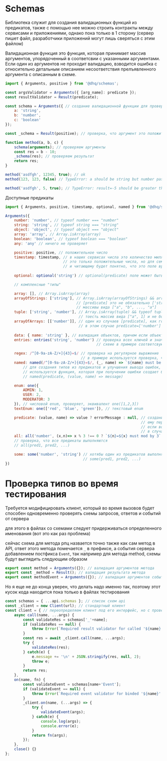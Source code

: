 # Schemas

Библиотека служит для создания валидационных функций из предикатов, также с помощью нее можно строить контракты между сервисами и приложениями, однако пока только в 1 сторону (сервер пишет файл, разработчики приложений могут лишь сверяться с этим файлом)

Валидационная функция это функция, которая принимает массив аргументов, упорядоченный в соответсвии с указанными аргументами. Если один из аргументов не проходит валидацию, взводится ошибка с относительно детальным описанием несоответствия прелъявленного аргумента с описанным в схеме.

``` js
import { Arguments, positive } from '@dhq/schemas';

const argsValidator = Arguments({ [arg_name]: predicate });
const resultValidator = Result(predicate);

const schema = Arguments({ // создание валидационной функции для проверки аргументов функции
    a: 'string',
    b: 'number',
    c: 'boolean'
});

const _schema = Result(positive); // проверка, что аргумент это положительное число

function method(a, b, c) {
    schema(arguments); // проверяем аргументы
    const res = b - 10;
    _schema(res); // проверяем результат
    return res;
}

method('asdfgh', 12345, true); // ok
method(123, 123, false) // TypeError: a should be string but number passed instead

method('asdfgh', 5, true); // TypeError: result=-5 should be greater than zero

```

Доступные предикаты

```js
import { Arguments, positive, timestamp, optional, named } from '@dhq/schemas';

Arguments({
    number: 'number', // typeof number === "number"
    string: 'string', // typeof string === "string"
    object: 'object', // typeof object === "object"
    array: 'array', // Array.isArray(array)
    boolean: 'boolean', // typeof boolean === "boolean"
    any: 'any' // ничего не проверяет

    positive: positive, // положительное число
    timestamp: timestamp, // в наших сервисах числа это количество миллисекунд начиная с 1 января 1970 00:00:00.000
                          // это только положительные числа, но для семантики контрактов, переименовали positive в timestamp
                          // и читающему будет понятно, что это поле времени
    
    optional: optional('string') // optional(predicate) поле может быть null или undefined

    // комплексные "типы"

    array: [], // Array.isArray(array)
    arrayOfStrings: ['string'], // Array.isArray(arrayOfStrings) && arrayOfStrings.every(i=>typeof i === "string")
                                // [predicate] это не обязательно ['string'] может содержать в себе все те же самые предикаты, что и Arguments
                                // массивы вида ["a", "b", ..., "a"]
    tuple: ['string', 'number'], // Array.isArray(tuple) && typeof tuple[0] === 'string' && typeof tuple[1] === 'number'
                                 // тоесть массив вида ["a", 1] и не больше не меньше элементов
    arrayOfArrays: [['number']], // один из случаев [predicate], как говорилось уже predicate может тот же самый
                                 // в этом случае predicate=['number']
    
    data: { name: 'string' }, // валидация объектов, причем если объект состоит из optional полей, требуется наличие хотя бы одного, не равного null
    entries: entries('string', 'number') // проверка всех ключей и значений объекта entries(key, value)
                                         // схеие в примере соответсвуют объекты вида { "b": 1, "a": 2 }

    regex: /^[0-9a-zA-Z/+]{43}=$/ // проверка на регулярное выражение
                                  // в примере используется проверка, что строка это 32 байта закодированные в base64
    named: named(/^[0-9a-zA-Z/+]{43}=$/, (_, name) => `${name} must be 32 random bytes encoded to base64`),
        // для создания типов из предикатов и улучшения вывода ошибок, с более понятным текстом
        // используется функция, которая при получении ошибки создает более подробны текст
        // named(predicate, (value, name) => message)

    enum: one({
        ADMIN: 1,
        USER: 2,
        MODERATOR: 3
    }), // числовой enum, проверяет, эквивалент one([1,2,3])
    textEnum: one(['red', 'blue', 'green']), // текстовый enum

    predicate: (value, name) => value ? errorMessage : null, // создание собственного предиката
                                                             // ему передается значение и имя аргумента
                                                             // если возвращается строка, то это считается ошибкой
                                                             // в случае успешной валидации необходимо возвращать null
    all: all('number', (x,n)=> x % 3 !== 0 ? `${n}=${x} must mod by 3` : null)
    // проверка, что все предикаты выполняются
    // all(pred1, pred2, ...)

    some: some('number', 'string') // хотябы один из предикатов выполняется
                                   // some(pred1, pred2, ...)
})
```



# Проверка типов во время тестирования

Требуется модифицировать клиент, который во время вызовов будет способен одновременно проверять схемы запросов, ответов и событий от сервера

для этого в файлах со схемами следует придерживаться определенного именования (вот это как раз проблема)

сейчас схема для метода рпц назвается точно также как сам метод в API, ответ этого метода помечается `_` в префиксе, а события сервера добавлением постфикса `Event`, так например для метода method, схемы будут выглядить следующим образом

``` js
export const method = Arguments({}); // валидация аргументов метода
export const _method = Result(); // валидация результата метода
export const methodEvent = Arguments({}); // валидация аргументов события method
```

Но я еще не до конца уверен, что делать надо именно так, поэтому этот кусок кода находится пока только в файлах тестирования

``` js
const schemas = { ...api.schemas }; // список схем api
const _client = new Client(url); // стандартный клиент
const client = { // переопределяем клиент под его интерфейс, но с проверкой схем
    async call(name, ...args) {
        const validateRes = schemas['_'+name];
        if (validateRes == null) {
            throw Error(`Required result validator for called '${name}' method`);
        }
        const res = await _client.call(name, ...args);
        try {
            validateRes(res);
        } catch(e) {
            e.message += '\n' + JSON.stringify(res, null, 2);
            throw e;
        }
        return res;
    },
    on(name, fn) {
        const validateEvent = schemas[name+'Event'];
        if (validateEvent == null) {
            throw Error(`Required event validator for binded '${name}' method`);
        }
        _client.on(name, (...args) => {
            try {
                validateEvent(args);
            } catch(e) {
                console.log(args);
                console.error(e);
            }
            return fn(args);
        });
    },
    close() {}
};
```